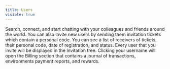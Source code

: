 ```yaml
---
title: Users
visible: true
---
```


Search, connect, and start chatting with your colleagues and friends around the world. You can also invite new users by sending them invitation tickets which contain a personal code. You can see a list of receivers of tickets, their personal code, date of registration, and status. Every user that you invite will be displayed in the Invitation tree. Clicking your username will open the Billing section that contains a journal of transactions, environments payment reports, and rewards.
